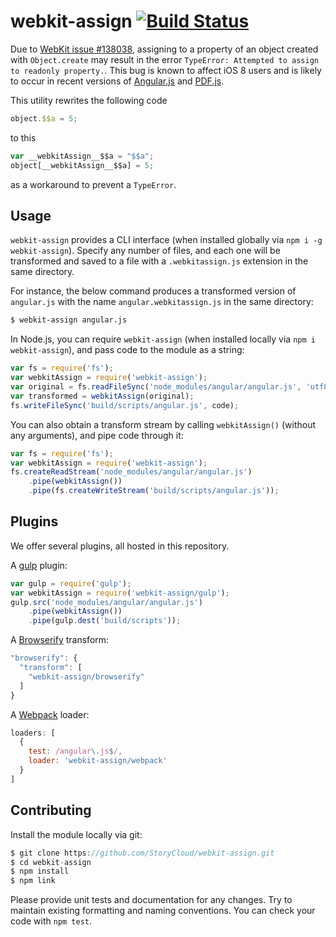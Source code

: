# webkit-assign [![Build Status](https://travis-ci.org/StoryCloud/webkit-assign.svg?branch=master)](https://travis-ci.org/StoryCloud/webkit-assign)

Due to [WebKit issue #138038][], assigning to a property of an object created
with `Object.create` may result in the error `TypeError: Attempted to assign to
readonly property.`. This bug is known to affect iOS 8 users and is likely to
occur in recent versions of [Angular.js][] and [PDF.js][].

This utility rewrites the following code

```js
object.$$a = 5;
```

to this

```js
var __webkitAssign__$$a = "$$a";
object[__webkitAssign__$$a] = 5;
```

as a workaround to prevent a `TypeError`.

## Usage

`webkit-assign` provides a CLI interface (when installed globally via `npm i -g
webkit-assign`).  Specify any number of files, and each one will be transformed
and saved to a file with a `.webkitassign.js` extension in the same directory.

For instance, the below command produces a transformed version of `angular.js`
with the name `angular.webkitassign.js` in the same directory:

```bash
$ webkit-assign angular.js
```

In Node.js, you can require `webkit-assign` (when installed locally via `npm i
webkit-assign`), and pass code to the module as a string:

```js
var fs = require('fs');
var webkitAssign = require('webkit-assign');
var original = fs.readFileSync('node_modules/angular/angular.js', 'utf8');
var transformed = webkitAssign(original);
fs.writeFileSync('build/scripts/angular.js', code);
```

You can also obtain a transform stream by calling `webkitAssign()` (without any
arguments), and pipe code through it:

```js
var fs = require('fs');
var webkitAssign = require('webkit-assign');
fs.createReadStream('node_modules/angular/angular.js')
    .pipe(webkitAssign())
    .pipe(fs.createWriteStream('build/scripts/angular.js'));
```

## Plugins

We offer several plugins, all hosted in this repository.

A [gulp][] plugin:

```js
var gulp = require('gulp');
var webkitAssign = require('webkit-assign/gulp');
gulp.src('node_modules/angular/angular.js')
    .pipe(webkitAssign())
    .pipe(gulp.dest('build/scripts'));
```

A [Browserify][] transform:

```js
"browserify": {
  "transform": [
    "webkit-assign/browserify"
  ]
}
```

A [Webpack][] loader:

```js
loaders: [
  {
    test: /angular\.js$/,
    loader: 'webkit-assign/webpack'
  }
]
```

## Contributing

Install the module locally via git:

```js
$ git clone https://github.com/StoryCloud/webkit-assign.git
$ cd webkit-assign
$ npm install
$ npm link
```

Please provide unit tests and documentation for any changes. Try to maintain
existing formatting and naming conventions. You can check your code with `npm
test`.


[WebKit issue #138038]: https://bugs.webkit.org/show_bug.cgi?id=138038
[Angular.js]: https://angularjs.org/
[PDF.js]: https://mozilla.github.io/pdf.js/
[gulp]: http://gulpjs.com/
[Browserify]: http://browserify.org/
[Webpack]: http://webpack.github.io
